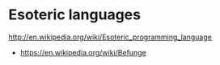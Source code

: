 # Esoteric languages

http://en.wikipedia.org/wiki/Esoteric_programming_language

- https://en.wikipedia.org/wiki/Befunge
